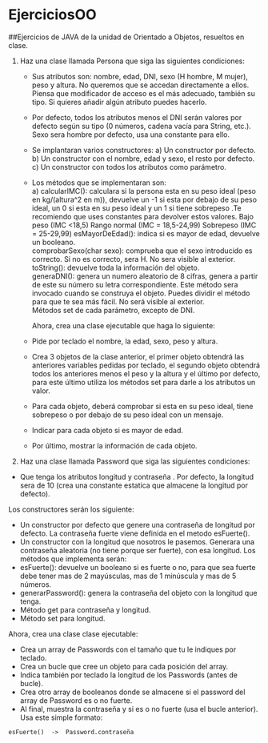 # EjerciciosOO
##Ejercicios de JAVA de la unidad de Orientado a Objetos, resueltos en clase.

1. Haz una clase llamada Persona que siga las siguientes condiciones:
    * Sus atributos son: nombre, edad, DNI, sexo (H hombre, M mujer), peso y altura. No queremos que se accedan directamente a ellos. Piensa que modificador de acceso es el más adecuado, también su tipo. Si quieres añadir algún atributo puedes hacerlo.
    * Por defecto, todos los atributos menos el DNI serán valores por defecto según su tipo (0 números, cadena vacía para String, etc.). Sexo sera hombre por defecto, usa una constante para ello.
    * Se implantaran varios constructores: 
        a) Un constructor por defecto.  
        b) Un constructor con el nombre, edad y sexo, el resto por defecto.  
        c) Un constructor con todos los atributos como parámetro.  
    * Los métodos que se implementaran son:  
        a) calcularIMC(): calculara si la persona esta en su peso ideal (peso en kg/(altura^2  en m)), devuelve un -1 si esta por debajo de su peso ideal, un 0 si esta en su peso ideal y un 1 si tiene sobrepeso .Te recomiendo que uses constantes para devolver estos valores.
        Bajo peso (IMC <18,5)
        Rango normal (IMC = 18,5-24,99)
        Sobrepeso (IMC = 25-29,99)
        esMayorDeEdad(): indica si es mayor de edad, devuelve un booleano. 	
        comprobarSexo(char sexo): comprueba que el sexo introducido es correcto. Si no es correcto, sera H. No sera visible al exterior. 	
        toString(): devuelve toda la información del objeto. 	
        generaDNI(): genera un numero aleatorio de 8 cifras, genera a partir de este su número su letra correspondiente. Este método sera invocado cuando se construya el objeto. Puedes dividir el método para que te sea más fácil. No será visible al exterior. 	
        Métodos set de cada parámetro, excepto de DNI.
        
        Ahora, crea una clase ejecutable que haga lo siguiente:

    * Pide por teclado el nombre, la edad, sexo, peso y altura.  
    * Crea 3 objetos de la clase anterior, el primer objeto obtendrá las anteriores variables pedidas por teclado, el segundo objeto obtendrá todos los anteriores menos el peso y la altura y el último por defecto, para este último utiliza los métodos set para darle a los atributos un valor.  
    * Para cada objeto, deberá comprobar si esta en su peso ideal, tiene sobrepeso o por debajo de su peso ideal con un mensaje.
    * Indicar para cada objeto si es mayor de edad.  
    * Por último, mostrar la información de cada objeto.  

2. Haz una clase llamada Password que siga las siguientes condiciones:

* Que tenga los atributos longitud y contraseña . Por defecto, la longitud sera de 10 (crea una constante estatica que almacene la longitud por defecto).

Los constructores serán los siguiente:
* Un constructor por defecto que genere una contraseña de longitud por defecto. La contraseña fuerte viene definida en el metodo esFuerte().  
* Un constructor con la longitud que nosotros le pasemos. Generara una contraseña aleatoria (no tiene porque ser fuerte), con esa longitud.
Los métodos que implementa serán:
* esFuerte(): devuelve un booleano si es fuerte o no, para que sea fuerte debe tener mas de 2 mayúsculas, mas de 1 minúscula y mas de 5 números.
* generarPassword():  genera la contraseña del objeto con la longitud que tenga.
* Método get para contraseña y longitud.
* Método set para longitud.

Ahora, crea una clase clase ejecutable:

* Crea un array de Passwords con el tamaño que tu le indiques por teclado.
* Crea un bucle que cree un objeto para cada posición del array.
* Indica también por teclado la longitud de los Passwords (antes de bucle).
* Crea otro array de booleanos donde se almacene si el password del array de Password es o no fuerte.
* Al final, muestra la contraseña y si es o no fuerte (usa el bucle anterior). Usa este simple formato:

`esFuerte()  ->  Password.contraseña`
